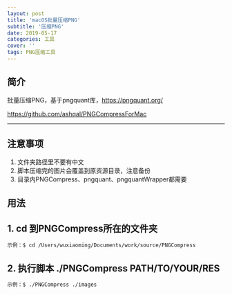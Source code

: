 ```yaml
---
layout: post
title: 'macOS批量压缩PNG'
subtitle: '压缩PNG'
date: 2019-05-17
categories: 工具
cover: ''
tags: PNG压缩工具 
---
```


## 简介
批量压缩PNG，基于pngquant库，https://pngquant.org/

https://github.com/ashqal/PNGCompressForMac

-------

## 注意事项

1. 文件夹路径里不要有中文
2. 脚本压缩完的图片会覆盖到原资源目录，注意备份
3. 目录内PNGCompress、pngquant、pngquantWrapper都需要

## 用法
## 1. cd 到PNGCompress所在的文件夹
```css
示例：$ cd /Users/wuxiaoming/Documents/work/source/PNGCompress 
```
## 2. 执行脚本 ./PNGCompress PATH/TO/YOUR/RES


```css
示例：$ ./PNGCompress ./images
```
